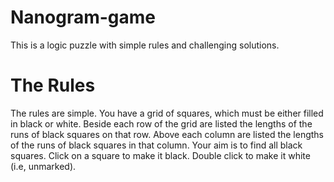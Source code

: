 # Nanogram-game
This is a logic puzzle with simple rules and challenging solutions.

# The Rules
The rules are simple.
You have a grid of squares, which must be either filled in black or white. 
Beside each row of the grid are listed the lengths of the runs of black squares on that row. 
Above each column are listed the lengths of the runs of black squares in that column. Your aim is to find all black squares.
Click on a square to make it black. Double click to make it white (i.e, unmarked).
